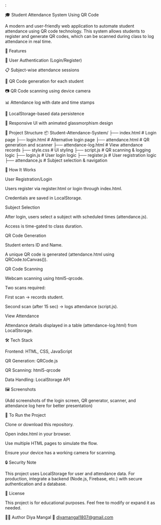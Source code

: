 :

🎓 Student Attendance System Using QR Code

A modern and user-friendly web application to automate student attendance using QR code technology. This system allows students to register and generate QR codes, which can be scanned during class to log attendance in real time.

🚀 Features

🔐 User Authentication (Login/Register)

📋 Subject-wise attendance sessions

🧾 QR Code generation for each student

📷 QR Code scanning using device camera

📊 Attendance log with date and time stamps

💾 LocalStorage-based data persistence

🎨 Responsive UI with animated glassmorphism design

📁 Project Structure
📦 Student-Attendance-System/
├── index.html            # Login page
├── login.html            # Alternative login page
├── attendance.html       # QR generation and scanner
├── attendance-log.html   # View attendance records
├── style.css             # UI styling
├── script.js             # QR scanning & logging logic
├── login.js              # User login logic
├── register.js           # User registration logic
├── attendance.js         # Subject selection & navigation

🧪 How It Works

User Registration/Login

Users register via register.html or login through index.html.

Credentials are saved in LocalStorage.

Subject Selection

After login, users select a subject with scheduled times (attendance.js).

Access is time-gated to class duration.

QR Code Generation

Student enters ID and Name.

A unique QR code is generated (attendance.html using QRCode.toCanvas()).

QR Code Scanning

Webcam scanning using html5-qrcode.

Two scans required:

First scan → records student.

Second scan (after 15 sec) → logs attendance (script.js).

View Attendance

Attendance details displayed in a table (attendance-log.html) from LocalStorage.

🛠️ Tech Stack

Frontend: HTML, CSS, JavaScript

QR Generation: QRCode.js

QR Scanning: html5-qrcode

Data Handling: LocalStorage API

🖼️ Screenshots

(Add screenshots of the login screen, QR generator, scanner, and attendance log here for better presentation)

📌 To Run the Project

Clone or download this repository.

Open index.html in your browser.

Use multiple HTML pages to simulate the flow.

Ensure your device has a working camera for scanning.

🔒 Security Note

This project uses LocalStorage for user and attendance data.
For production, integrate a backend (Node.js, Firebase, etc.) with secure authentication and a database.

📃 License

This project is for educational purposes. Feel free to modify or expand it as needed.

🙋‍♂️ Author
Diya Mangal
📧 diyamangal1807@gmail.com
